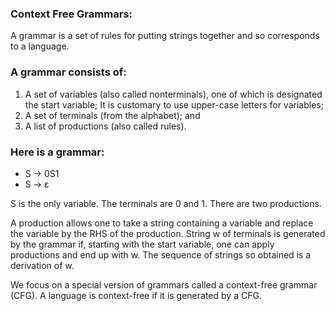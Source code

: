 ### Context Free Grammars: 
A grammar is a set of rules for putting strings together and so corresponds to a language.

### A grammar consists of:
1. A set of variables (also called nonterminals), one of which is designated the start variable; It is customary to use upper-case letters for variables;
2. A set of terminals (from the alphabet); and
3. A list of productions (also called rules).

### Here is a grammar:

  * S → 0S1
  * S → ε
  
S is the only variable. The terminals are 0 and 1. There are two productions.


A production allows one to take a string containing a variable and replace the variable by the RHS of the production. String w of terminals is generated by the grammar if, starting with the start variable, one can apply productions and end up with w. The sequence of strings so obtained is a derivation
of w.

We focus on a special version of grammars called a context-free grammar (CFG). A language is context-free if it is generated by a CFG.

